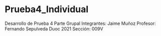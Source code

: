 # Prueba4_Individual
Desarrollo de Prueba 4 
Parte Grupal Integrantes: Jaime Muñoz 
Profesor: Fernando Sepulveda 
Duoc 2021 Sección: 009V
